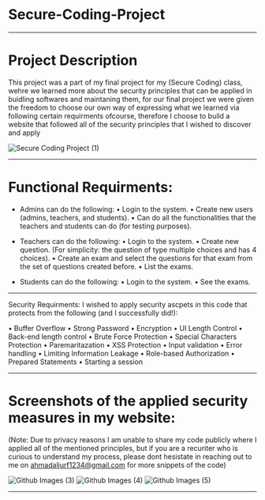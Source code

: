 # Secure-Coding-Project
_____________________________________________________

# Project Description
This project was a part of my final project for my (Secure Coding) class, wehre we learned more about the security principles that can be applied in buidling softwares and maintaning them, for our final project we were given the freedom to choose our own way of expressing what we learned via following certain requirments ofcourse, therefore I choose to build a website that followed all of the security principles that I wished to discover and apply

![Secure Coding Project (1)](https://user-images.githubusercontent.com/95411800/218384346-3cf39a20-de2c-496d-a094-584d3144ead6.png)

_____________________________________________________

# Functional Requirments:
- Admins can do the following:
•	Login to the system. 
•	Create new users (admins, teachers, and students).
•	Can do all the functionalities that the teachers and students can do (for testing purposes).

- Teachers can do the following:
•	Login to the system.
•	Create new question. (For simplicity: the question of type multiple choices and has 4 choices).
•	Create an exam and select the questions for that exam from the set of questions created before.
•	List the exams.

- Students can do the following:
•	Login to the system.
•	See the exams. 

_____________________________________________________

Security Requirments:
I wished to apply security ascpets in this code that protects from the following (and I successfully did!):

•	Buffer Overflow
•	Strong Password
•	Encryption
•	UI Length Control
•	Back-end length control
•	Brute Force Protection
•	Special Characters Protection
•	Paremaritazation
•	XSS Protection
•	Input validation 
•	Error handling
•	Limiting Information Leakage
•	Role-based Authorization
•	Prepared Statements
• Starting a session

_____________________________________________________

# Screenshots of the applied security measures in my website:
(Note: Due to privacy reasons I am unable to share my code publicly where I applied all of the mentioned principles, but if you are a recuriter who is curious to understand my process, please dont hesistate in reaching out to me on ahmadaljurf1234@gmail.com for more snippets of the code)

![Github Images (3)](https://user-images.githubusercontent.com/95411800/218391277-e53daacc-d6b7-4fb8-ba4a-2695fdd7d289.png)
![Github Images (4)](https://user-images.githubusercontent.com/95411800/218391287-71ab2ccb-48a0-43fa-8313-5a91ed583774.png)
![Github Images (5)](https://user-images.githubusercontent.com/95411800/218391292-0964ada4-143d-47e6-8244-77a4383dd659.png)

_____________________________________________________

